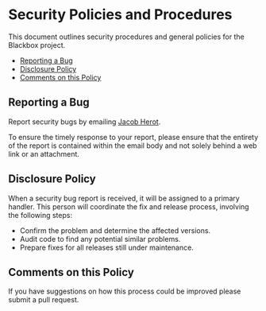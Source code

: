 # Security Policies and Procedures

This document outlines security procedures and general policies for the Blackbox
project.

  * [Reporting a Bug](#reporting-a-bug)
  * [Disclosure Policy](#disclosure-policy)
  * [Comments on this Policy](#comments-on-this-policy)

## Reporting a Bug

Report security bugs by emailing [Jacob Herot](mailto:herot@gmx.com).

To ensure the timely response to your report, please ensure that the entirety
of the report is contained within the email body and not solely behind a web
link or an attachment.

## Disclosure Policy

When a security bug report is received, it will be assigned to a
primary handler. This person will coordinate the fix and release process,
involving the following steps:

  * Confirm the problem and determine the affected versions.
  * Audit code to find any potential similar problems.
  * Prepare fixes for all releases still under maintenance.

## Comments on this Policy

If you have suggestions on how this process could be improved please submit a
pull request.